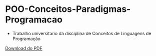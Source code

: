 # POO-Conceitos-Paradigmas-Programacao
* Trabalho universitario da disciplina de Conceitos de Linguagens de Programação

[Download do PDF](doc.pdf)